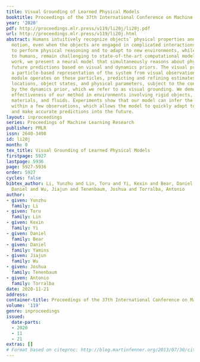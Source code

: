 ```yaml
---
title: Visual Grounding of Learned Physical Models
booktitle: Proceedings of the 37th International Conference on Machine Learning
year: '2020'
pdf: http://proceedings.mlr.press/v119/li20j/li20j.pdf
url: http://proceedings.mlr.press/v119/li20j.html
abstract: Humans intuitively recognize objects’ physical properties and predict their
  motion, even when the objects are engaged in complicated interactions. The abilities
  to perform physical reasoning and to adapt to new environments, while intrinsic
  to humans, remain challenging to state-of-the-art computational models. In this
  work, we present a neural model that simultaneously reasons about physics and makes
  future predictions based on visual and dynamics priors. The visual prior predicts
  a particle-based representation of the system from visual observations. An inference
  module operates on those particles, predicting and refining estimates of particle
  locations, object states, and physical parameters, subject to the constraints imposed
  by the dynamics prior, which we refer to as visual grounding. We demonstrate the
  effectiveness of our method in environments involving rigid objects, deformable
  materials, and fluids. Experiments show that our model can infer the physical properties
  within a few observations, which allows the model to quickly adapt to unseen scenarios
  and make accurate predictions into the future.
layout: inproceedings
series: Proceedings of Machine Learning Research
publisher: PMLR
issn: 2640-3498
id: li20j
month: 0
tex_title: Visual Grounding of Learned Physical Models
firstpage: 5927
lastpage: 5936
page: 5927-5936
order: 5927
cycles: false
bibtex_author: Li, Yunzhu and Lin, Toru and Yi, Kexin and Bear, Daniel and Yamins,
  Daniel and Wu, Jiajun and Tenenbaum, Joshua and Torralba, Antonio
author:
- given: Yunzhu
  family: Li
- given: Toru
  family: Lin
- given: Kexin
  family: Yi
- given: Daniel
  family: Bear
- given: Daniel
  family: Yamins
- given: Jiajun
  family: Wu
- given: Joshua
  family: Tenenbaum
- given: Antonio
  family: Torralba
date: 2020-11-21
address: 
container-title: Proceedings of the 37th International Conference on Machine Learning
volume: '119'
genre: inproceedings
issued:
  date-parts:
  - 2020
  - 11
  - 21
extras: []
# Format based on citeproc: http://blog.martinfenner.org/2013/07/30/citeproc-yaml-for-bibliographies/
---
```

